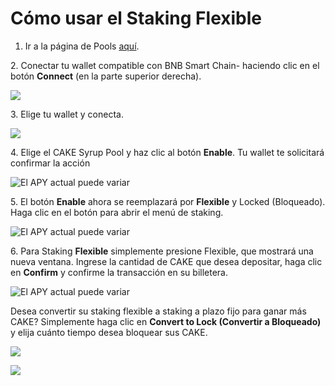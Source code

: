 # Cómo usar el Staking Flexible

1. Ir a la página de Pools [aquí](https://pancakeswap.finance/pools).

2\.  Conectar tu wallet compatible con BNB Smart Chain- haciendo clic en el botón **Connect** (en la parte superior derecha).

![](<../../../.gitbook/assets/spaces\_-MHREX7DHcljbY5IkjgJ-1972196547\_uploads\_git-blob-76fa2b75b85741a28f2ee2765447fcac5d6d3ba2\_2-how-to-stake-in-syrup-pool (1) (2) (1).png>)



3\. Elige tu wallet y conecta.

![](../../../.gitbook/assets/spaces\_-MHREX7DHcljbY5IkjgJ-1972196547\_uploads\_git-blob-548cf08efdbea00bb65c906f6daab4e0ce27eb2b\_3-how-to-stake-in-syrup-pool.png)

4\. Elige el CAKE Syrup Pool y haz clic al botón **Enable**. Tu wallet te solicitará confirmar la acción

![El APY actual puede variar](../../../.gitbook/assets/spaces\_-MHREX7DHcljbY5IkjgJ-1972196547\_uploads\_git-blob-3ac9de0c40f7320f1dd8a1f491daa3f0f99b1d09\_cake-pool-notenable.png)

5\. El botón **Enable** ahora se reemplazará por **Flexible** y Locked (Bloqueado). Haga clic en el botón para abrir el menú de staking.

![El APY actual puede variar](../../../.gitbook/assets/spaces\_-MHREX7DHcljbY5IkjgJ-1972196547\_uploads\_git-blob-e2ac77c73d7cb07ddb1592a2ceaadae75f1e1fcf\_cake-pool-enabled1-small.png)

6\. Para Staking **Flexible** simplemente presione Flexible, que mostrará una nueva ventana. Ingrese la cantidad de CAKE que desea depositar, haga clic en **Confirm** y confirme la transacción en su billetera.

![El APY actual puede variar](<../../../.gitbook/assets/spaces\_-MHREX7DHcljbY5IkjgJ-1972196547\_uploads\_git-blob-38d2573ddb477f881697d109115822b0bbfccfda\_cake-pool-flex-deposit (1).png>)



Desea convertir su staking flexible a staking a plazo fijo para ganar más CAKE? Simplemente haga clic en **Convert to Lock (Convertir a Bloqueado)** y elija cuánto tiempo desea bloquear sus CAKE.

![](../../../.gitbook/assets/spaces\_-MHREX7DHcljbY5IkjgJ-1972196547\_uploads\_git-blob-058150892e6fd4578733f533b85033090f4c4d5c\_cake-pool-flex-convert.png)



![](<../../../.gitbook/assets/spaces\_-MHREX7DHcljbY5IkjgJ-1972196547\_uploads\_git-blob-66438d88bdde7b37760c22504d682dba5abbe420\_cake-pool-convert-lock (1).png>)

